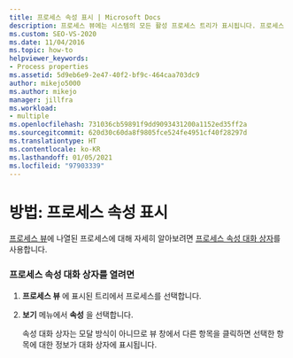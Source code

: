 ```yaml
---
title: 프로세스 속성 표시 | Microsoft Docs
description: 프로세스 뷰에는 시스템의 모든 활성 프로세스 트리가 표시됩니다. 프로세스 뷰에 표시되는 프로세스의 속성을 표시하는 방법을 알아봅니다.
ms.custom: SEO-VS-2020
ms.date: 11/04/2016
ms.topic: how-to
helpviewer_keywords:
- Process properties
ms.assetid: 5d9eb6e9-2e47-40f2-bf9c-464caa703dc9
author: mikejo5000
ms.author: mikejo
manager: jillfra
ms.workload:
- multiple
ms.openlocfilehash: 731036cb59891f9dd9093431200a1152ed35ff2a
ms.sourcegitcommit: 620d30c60da8f9805fce524fe4951cf40f28297d
ms.translationtype: HT
ms.contentlocale: ko-KR
ms.lasthandoff: 01/05/2021
ms.locfileid: "97903339"
---
```

# <a name="how-to-display-process-properties"></a>방법: 프로세스 속성 표시
[프로세스 뷰](../debugger/processes-view.md)에 나열된 프로세스에 대해 자세히 알아보려면 [프로세스 속성 대화 상자](../debugger/process-properties-dialog-box.md)를 사용합니다.

### <a name="to-open-a-process-properties-dialog-box"></a>프로세스 속성 대화 상자를 열려면

1. **프로세스 뷰** 에 표시된 트리에서 프로세스를 선택합니다.

2. **보기** 메뉴에서 **속성** 을 선택합니다.

   속성 대화 상자는 모달 방식이 아니므로 뷰 창에서 다른 항목을 클릭하면 선택한 항목에 대한 정보가 대화 상자에 표시됩니다.